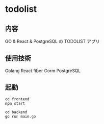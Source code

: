 # todolist

## 内容

GO & React & PostgreSQL の TODOLIST アプリ

## 使用技術

Golang
React
fiber
Gorm
PostgreSQL

## 起動

```
cd frontend
npm start
```

```
cd backend
go run main.go
```
